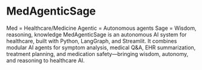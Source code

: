 # MedAgenticSage
Med = Healthcare/Medicine  Agentic = Autonomous agents  Sage = Wisdom, reasoning, knowledge
MedAgenticSage is an autonomous AI system for healthcare, built with Python, LangGraph, and Streamlit. It combines modular AI agents for symptom analysis, medical Q&A, EHR summarization, treatment planning, and medication safety—bringing wisdom, autonomy, and reasoning to healthcare AI.

